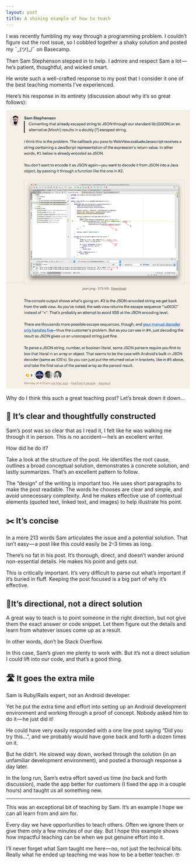 ```yaml
---
layout: post
title: A shining example of how to teach
---
```


I was recently fumbling my way through a programming problem. I couldn’t figure out the root issue, so I cobbled together a shaky solution and posted my ¯\_(ツ)_/¯ on Basecamp.

Then Sam Stephenson stepped in to help. I admire and respect Sam a lot — he’s patient, thoughtful, and wicked smart.

He wrote such a well-crafted response to my post that I consider it one of the best teaching moments I’ve experienced.

Here’s his response in its entirety (discussion about why it’s so great follows):

<img src="/assets/teach1.png">

Why do I think this such a great teaching post? Let’s break down it down…

## 🤔 It’s clear and thoughtfully constructed

Sam’s post was so clear that as I read it, I felt like he was walking me through it in person. This is no accident — he’s an excellent writer.

How did he do it?

Take a look at the structure of the post. He identifies the root cause, outlines a broad conceptual solution, demonstrates a concrete solution, and lastly summarizes. That’s an excellent pattern to follow.

The “design” of the writing is important too. He uses short paragraphs to make the post readable. The words he chooses are clear and simple, and avoid unnecessary complexity. And he makes effective use of contextual elements (quoted text, linked text, and images) to help illustrate his point.

## ✂️ It’s concise

In a mere 213 words Sam articulates the issue and a potential solution. That isn’t easy — a post like this could easily be 2–3 times as long.

There’s no fat in his post. It’s thorough, direct, and doesn’t wander around non-essential details. He makes his point and gets out.

This is critically important. It’s very difficult to parse out what’s important if it’s buried in fluff. Keeping the post focused is a big part of why it’s effective.

## 🚦It’s directional, not a direct solution

A great way to teach is to point someone in the right direction, but not give them the exact answer or code snippet. Let them figure out the details and learn from whatever issues come up as a result.

In other words, don’t be Stack Overflow.

In this case, Sam’s given me plenty to work with. But it’s not a direct solution I could lift into our code, and that’s a good thing.

## 🛣 It goes the extra mile

Sam is Ruby/Rails expert, not an Android developer.

Yet he put the extra time and effort into setting up an Android development environment and working through a proof of concept. Nobody asked him to do it — he just did it!

He could have very easily responded with a one line post saying “Did you try this…”, and we probably would have gone back and forth a dozen times on it.

But he didn’t. He slowed way down, worked through the solution (in an unfamiliar development environment), and posted a thorough response a day later.

In the long run, Sam’s extra effort saved us time (no back and forth discussion), made the app better for customers (I fixed the app in a couple hours) and taught us all something new.

---

This was an exceptional bit of teaching by Sam. It’s an example I hope we can all learn from and aim for.

Every day we have opportunities to teach others. Often we ignore them or give them only a few minutes of our day. But I hope this example shows how impactful teaching can be when we put genuine effort into it.

I’ll never forget what Sam taught me here — no, not just the technical bits. Really what he ended up teaching me was how to be a better teacher. 🤓